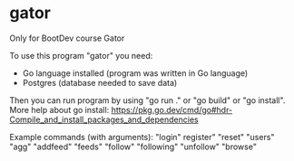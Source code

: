 # gator
Only for BootDev course Gator

To use this program "gator" you need:
- Go language installed (program was written in Go language)
- Postgres (database needed to save data)

Then you can run program by using "go run ." or "go build" or "go install".
More help about go install: 
https://pkg.go.dev/cmd/go#hdr-Compile_and_install_packages_and_dependencies

Example commands (with arguments):
"login"
register"
"reset"
"users"
"agg"
"addfeed"
"feeds"
"follow"
"following"
"unfollow"
"browse"